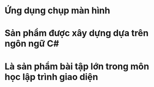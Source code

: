 # Ứng dụng chụp màn hình
# Sản phẩm được xây dựng dựa trên ngôn ngữ C#
# Là sản phẩm bài tập lớn trong môn học lập trình giao diện

